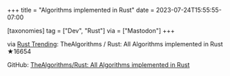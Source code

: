 +++
title = "Algorithms implemented in Rust"
date = 2023-07-24T15:55:55-07:00

[taxonomies]
tag = ["Dev", "Rust"]
via = ["Mastodon"]
+++

via [Rust Trending](https://botsin.space/@RustTrending/110769470888015775): TheAlgorithms / Rust: All Algorithms implemented in Rust ★16654

<!-- more -->

GitHub: [TheAlgorithms/Rust: All Algorithms implemented in Rust](https://github.com/TheAlgorithms/Rust)
